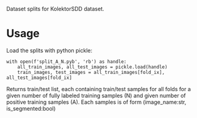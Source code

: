 Dataset splits for KolektorSDD dataset.

# Usage

Load the splits with python pickle:

    with open(f'split_A_N.pyb', 'rb') as handle:
        all_train_images, all_test_images = pickle.load(handle)
        train_images, test_images = all_train_images[fold_ix], all_test_images[fold_ix]
        
Returns train/test list, each containing train/test samples for all folds for a given number of fully labeled training samples (N) and given number of positive training samples (A).
Each samples is of form (image_name:str, is_segmented:bool)
